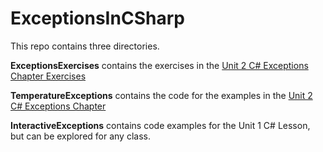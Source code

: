 # ExceptionsInCSharp

This repo contains three directories.

**ExceptionsExercises** contains the exercises in the [Unit 2 C# Exceptions Chapter Exercises](https://education.launchcode.org/csharp-web-development/chapters/exceptions/exercises.html)

**TemperatureExceptions** contains the code for the examples in the [Unit 2 C# Exceptions Chapter](https://education.launchcode.org/csharp-web-development/chapters/exceptions/index.html)

**InteractiveExceptions** contains code examples for the Unit 1 C# Lesson, but can be explored for any class.
